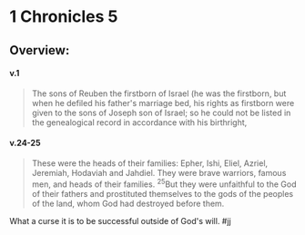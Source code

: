 # 1 Chronicles 5

## Overview:


#### v.1
>The sons of Reuben the firstborn of Israel (he was the firstborn, but when he defiled his father's marriage bed, his rights as firstborn were given to the sons of Joseph son of Israel; so he could not be listed in the genealogical record in accordance with his birthright,

#### v.24-25
>These were the heads of their families: Epher, Ishi, Eliel, Azriel, Jeremiah, Hodaviah and Jahdiel. They were brave warriors, famous men, and heads of their families. <sup>25</sup>But they were unfaithful to the God of their fathers and prostituted themselves to the gods of the peoples of the land, whom God had destroyed before them.

What a curse it is to be successful outside of God's will.
#jj 

